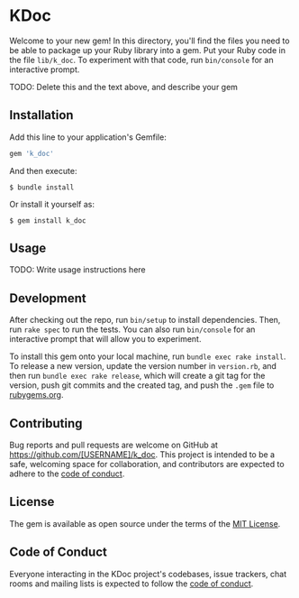 # KDoc

Welcome to your new gem! In this directory, you'll find the files you need to be able to package up your Ruby library into a gem. Put your Ruby code in the file `lib/k_doc`. To experiment with that code, run `bin/console` for an interactive prompt.

TODO: Delete this and the text above, and describe your gem

## Installation

Add this line to your application's Gemfile:

```ruby
gem 'k_doc'
```

And then execute:

    $ bundle install

Or install it yourself as:

    $ gem install k_doc

## Usage

TODO: Write usage instructions here

## Development

After checking out the repo, run `bin/setup` to install dependencies. Then, run `rake spec` to run the tests. You can also run `bin/console` for an interactive prompt that will allow you to experiment.

To install this gem onto your local machine, run `bundle exec rake install`. To release a new version, update the version number in `version.rb`, and then run `bundle exec rake release`, which will create a git tag for the version, push git commits and the created tag, and push the `.gem` file to [rubygems.org](https://rubygems.org).

## Contributing

Bug reports and pull requests are welcome on GitHub at https://github.com/[USERNAME]/k_doc. This project is intended to be a safe, welcoming space for collaboration, and contributors are expected to adhere to the [code of conduct](https://github.com/[USERNAME]/k_doc/blob/master/CODE_OF_CONDUCT.md).

## License

The gem is available as open source under the terms of the [MIT License](https://opensource.org/licenses/MIT).

## Code of Conduct

Everyone interacting in the KDoc project's codebases, issue trackers, chat rooms and mailing lists is expected to follow the [code of conduct](https://github.com/[USERNAME]/k_doc/blob/master/CODE_OF_CONDUCT.md).
